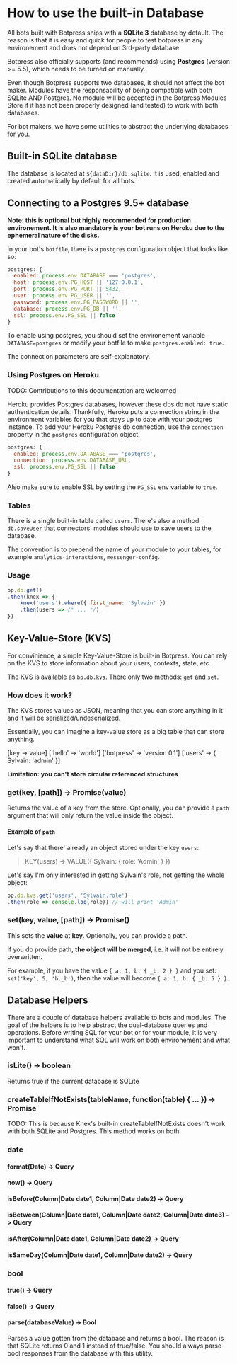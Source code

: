 # How to use the built-in Database

All bots built with Botpress ships with a **SQLite 3** database by default. The reason is that it is easy and quick for people to test botpress in any environement and does not depend on 3rd-party database.

Botpress also officially supports (and recommends) using **Postgres** (version >= 5.5), which needs to be turned on manually.

Even though Botpress supports two databases, it should not affect the bot maker. Modules have the responsability of being compatible with both SQLite AND Postgres. No module will be accepted in the Botpress Modules Store if it has not been properly designed (and tested) to work with both databases.

For bot makers, we have some utilities to abstract the underlying databases for you.

## Built-in SQLite database

The database is located at `${dataDir}/db.sqlite`. It is used, enabled and created automatically by default for all bots.

## Connecting to a Postgres 9.5+ database

**Note: this is optional but highly recommended for production environement. It is also mandatory is your bot runs on Heroku due to the ephemeral nature of the disks.**

In your bot's `botfile`, there is a `postgres` configuration object that looks like so:

```js
postgres: {
  enabled: process.env.DATABASE === 'postgres',
  host: process.env.PG_HOST || '127.0.0.1',
  port: process.env.PG_PORT || 5432,
  user: process.env.PG_USER || '',
  password: process.env.PG_PASSWORD || '',
  database: process.env.PG_DB || '',
  ssl: process.env.PG_SSL || false
}
```

To enable using postgres, you should set the environement variable `DATABASE=postgres` or modify your botfile to make `postgres.enabled: true`.

The connection parameters are self-explanatory.

### Using Postgres on Heroku

TODO: Contributions to this documentation are welcomed

Heroku provides Postgres databases, however these dbs do not have static authentication details.  Thankfully, Heroku puts a connection string in the environment variables for you that stays up to date with your postgres instance.  To add your Heroku Postgres db connection, use the `connection` property in the `postgres` configuration object.

```js
postgres: {
  enabled: process.env.DATABASE === 'postgres',
  connection: process.env.DATABASE_URL,
  ssl: process.env.PG_SSL || false
}
```

Also make sure to enable SSL by setting the `PG_SSL` env variable to `true`.

### Tables

There is a single built-in table called `users`. There's also a method `db.saveUser` that connectors' modules should use to save users to the database.

The convention is to prepend the name of your module to your tables, for example `analytics-interactions`, `messenger-config`.

### Usage

```js
bp.db.get()
.then(knex => {
    knex('users').where({ first_name: 'Sylvain' })
    .then(users => /* ... */)
})
```

## Key-Value-Store (KVS)

For convinience, a simple Key-Value-Store is built-in Botpress. You can rely on the KVS to store information about your users, contexts, state, etc.

The KVS is available as `bp.db.kvs`. There only two methods: `get` and `set`.

### How does it work?

The KVS stores values as JSON, meaning that you can store anything in it and it will be serialized/undeserialized.

Essentially, you can imagine a key-value store as a big table that can store anything.

[key -> value]
['hello' -> 'world']
['botpress' -> 'version 0.1']
['users' -> { Sylvain: 'admin' }]

**Limitation: you can't store circular referenced structures**

### get(key, [path]) -> Promise(value)

Returns the value of a key from the store. Optionally, you can provide a `path` argument that will only return the value inside the object. 

#### Example of `path`

Let's say that there' already an object stored under the key `users`:

> KEY(users) -> VALUE({ Sylvain: { role: 'Admin' } })

Let's say I'm only interested in getting Sylvain's role, not getting the whole object:

```js
bp.db.kvs.get('users', 'Sylvain.role')
.then(role => console.log(role)) // will print 'Admin'
```

### set(key, value, [path]) -> Promise()

This sets the **value** at **key**. Optionally, you can provide a path.

If you do provide path, **the object will be merged**, i.e. it will not be entirely overwritten.

For example, if you have the value `{ a: 1, b: { _b: 2 } }` and you set: `set('key', 5, 'b._b')`, then the value will become `{ a: 1, b: { _b: 5 } }`.

## Database Helpers

There are a couple of database helpers available to bots and modules. The goal of the helpers is to help abstract the dual-database queries and operations. Before writing SQL for your bot or for your module, it is very important to understand what SQL will work on both environement and what won't.

### isLite() -> boolean

Returns true if the current database is SQLite

### createTableIfNotExists(tableName, function(table) { ... }) -> Promise

TODO: This is because Knex's built-in createTableIfNotExists doesn't work with both SQLite and Postgres. This method works on both.

### date

#### format(Date) -> Query
#### now() -> Query
#### isBefore(Column|Date date1, Column|Date date2) -> Query
#### isBetween(Column|Date date1, Column|Date date2, Column|Date date3) -> Query
#### isAfter(Column|Date date1, Column|Date date2) -> Query
#### isSameDay(Column|Date date1, Column|Date date2) -> Query

### bool

#### true() -> Query
#### false() -> Query
#### parse(databaseValue) -> Bool

Parses a value gotten from the database and returns a bool. The reason is that SQLite returns 0 and 1 instead of true/false. You should always parse bool responses from the database with this utility.